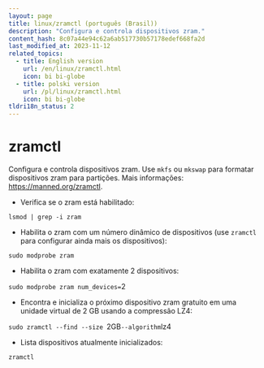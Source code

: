 ```yaml
---
layout: page
title: linux/zramctl (português (Brasil))
description: "Configura e controla dispositivos zram."
content_hash: 8c07a44e94c62a6ab517730b57178edef668fa2d
last_modified_at: 2023-11-12
related_topics:
  - title: English version
    url: /en/linux/zramctl.html
    icon: bi bi-globe
  - title: polski version
    url: /pl/linux/zramctl.html
    icon: bi bi-globe
tldri18n_status: 2
---
```

# zramctl

Configura e controla dispositivos zram.
Use `mkfs` ou `mkswap` para formatar dispositivos zram para partições.
Mais informações: <https://manned.org/zramctl>.

- Verifica se o zram está habilitado:

`lsmod | grep -i zram`

- Habilita o zram com um número dinâmico de dispositivos (use `zramctl` para configurar ainda mais os dispositivos):

`sudo modprobe zram`

- Habilita o zram com exatamente 2 dispositivos:

`sudo modprobe zram num_devices=`<span class="tldr-var badge badge-pill bg-dark-lm bg-white-dm text-white-lm text-dark-dm font-weight-bold">2</span>

- Encontra e inicializa o próximo dispositivo zram gratuito em uma unidade virtual de 2 GB usando a compressão LZ4:

`sudo zramctl --find --size `<span class="tldr-var badge badge-pill bg-dark-lm bg-white-dm text-white-lm text-dark-dm font-weight-bold">2GB</span>` --algorithm `<span class="tldr-var badge badge-pill bg-dark-lm bg-white-dm text-white-lm text-dark-dm font-weight-bold">lz4</span>

- Lista dispositivos atualmente inicializados:

`zramctl`
